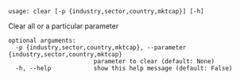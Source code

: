 ```text
usage: clear [-p {industry,sector,country,mktcap}] [-h]
```

Clear all or a particular parameter

```
optional arguments:
  -p {industry,sector,country,mktcap}, --parameter {industry,sector,country,mktcap}
                        parameter to clear (default: None)
  -h, --help            show this help message (default: False)
  ```
